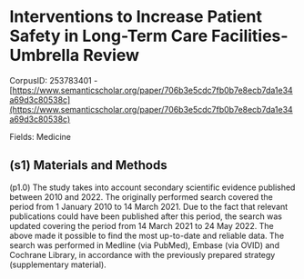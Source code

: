 # Interventions to Increase Patient Safety in Long-Term Care Facilities-Umbrella Review

CorpusID: 253783401 - [https://www.semanticscholar.org/paper/706b3e5cdc7fb0b7e8ecb7da1e34a69d3c80538c](https://www.semanticscholar.org/paper/706b3e5cdc7fb0b7e8ecb7da1e34a69d3c80538c)

Fields: Medicine

## (s1) Materials and Methods
(p1.0) The study takes into account secondary scientific evidence published between 2010 and 2022. The originally performed search covered the period from 1 January 2010 to 14 March 2021. Due to the fact that relevant publications could have been published after this period, the search was updated covering the period from 14 March 2021 to 24 May 2022. The above made it possible to find the most up-to-date and reliable data. The search was performed in Medline (via PubMed), Embase (via OVID) and Cochrane Library, in accordance with the previously prepared strategy (supplementary material).
